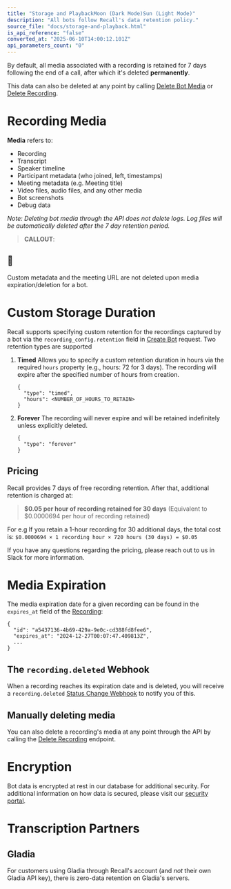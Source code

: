 ```yaml
---
title: "Storage and PlaybackMoon (Dark Mode)Sun (Light Mode)"
description: "All bots follow Recall's data retention policy."
source_file: "docs/storage-and-playback.html"
is_api_reference: "false"
converted_at: "2025-06-10T14:00:12.101Z"
api_parameters_count: "0"
---
```

By default, all media associated with a recording is retained for 7 days following the end of a call, after which it's deleted **permanently**.

This data can also be deleted at any point by calling [Delete Bot Media](/reference/bot_delete_media_create) or [Delete Recording](/reference/recording_destroy).

# Recording Media

[](#recording-media)

**Media** refers to:
- Recording
- Transcript
- Speaker timeline
- Participant metadata (who joined, left, timestamps)
- Meeting metadata (e.g. Meeting title)
- Video files, audio files, and any other media
- Bot screenshots
- Debug data

*Note: Deleting bot media through the API does not delete logs. Log files will be automatically deleted after the 7 day retention period.*

> **CALLOUT**:

## 📘

Custom metadata and the meeting URL are not deleted upon media expiration/deletion for a bot.

# Custom Storage Duration

[](#custom-storage-duration)

Recall supports specifying custom retention for the recordings captured by a bot via the `recording_config.retention` field in [Create Bot](/reference/bot_create) request. Two retention types are supported

1.  **Timed**
    Allows you to specify a custom retention duration in hours via the required `hours` property (e.g., hours: 72 for 3 days). The recording will expire after the specified number of hours from creation.
    ```
    {
      "type": "timed",
      "hours": <NUMBER_OF_HOURS_TO_RETAIN>
    }

    ```

2.  **Forever**
    The recording will never expire and will be retained indefinitely unless explicitly deleted.
    ```
    {
      "type": "forever"
    }

    ```


## Pricing

[](#pricing)

Recall provides 7 days of free recording retention. After that, additional retention is charged at:

> **$0.05 per hour of recording retained for 30 days**
> (Equivalent to $0.0000694 per hour of recording retained)

For e.g If you retain a 1-hour recording for 30 additional days, the total cost is:
`$0.0000694 × 1 recording hour × 720 hours (30 days) = $0.05`

If you have any questions regarding the pricing, please reach out to us in Slack for more information.

# Media Expiration

[](#media-expiration)

The media expiration date for a given recording can be found in the `expires_at` field of the [Recording](/reference/recording_retrieve):

```
{
  "id": "a5437136-4b69-429a-9e0c-cd388fd8fee6",
  "expires_at": "2024-12-27T00:07:47.409813Z",
  ...
}

```

## The `recording.deleted` Webhook

[](#the-recordingdeleted-webhook)

When a recording reaches its expiration date and is deleted, you will receive a `recording.deleted` [Status Change Webhook](/docs/status-change-webhooks) to notify you of this.

## Manually deleting media

[](#manually-deleting-media)

You can also delete a recording's media at any point through the API by calling the [Delete Recording](/reference/recording_destroy) endpoint.



# Encryption

[](#encryption)

Bot data is encrypted at rest in our database for additional security. For additional information on how data is secured, please visit our [security portal](https://security.recall.ai).



# Transcription Partners

[](#transcription-partners)

## Gladia

[](#gladia)

For customers using Gladia through Recall's account (and *not* their own Gladia API key), there is zero-data retention on Gladia's servers.
